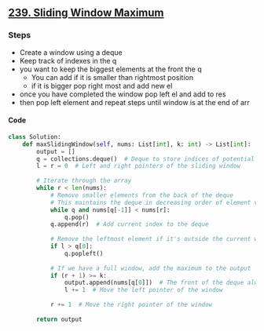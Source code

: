 

## [239. Sliding Window Maximum](https://leetcode.com/problems/sliding-window-maximum/)

### Steps
- Create a window using a deque
- Keep track of indexes in the q
- you want to keep the biggest elements at the front the q
	- You can add if it is smaller than rightmost position
	- if it is bigger pop right most and add new el
- once you have completed the window pop left el and add to res
- then pop left element and repeat steps until window is at the end of arr

#### Code
```python
class Solution:
    def maxSlidingWindow(self, nums: List[int], k: int) -> List[int]:
        output = []
        q = collections.deque()  # Deque to store indices of potential maximum elements
        l = r = 0  # Left and right pointers of the sliding window
        
        # Iterate through the array
        while r < len(nums):
            # Remove smaller elements from the back of the deque
            # This maintains the deque in decreasing order of element values
            while q and nums[q[-1]] < nums[r]:
                q.pop()
            q.append(r)  # Add current index to the deque
            
            # Remove the leftmost element if it's outside the current window
            if l > q[0]:
                q.popleft()
            
            # If we have a full window, add the maximum to the output
            if (r + 1) >= k:
                output.append(nums[q[0]])  # The front of the deque always has the maximum
                l += 1  # Move the left pointer of the window
            
            r += 1  # Move the right pointer of the window
        
        return output
````